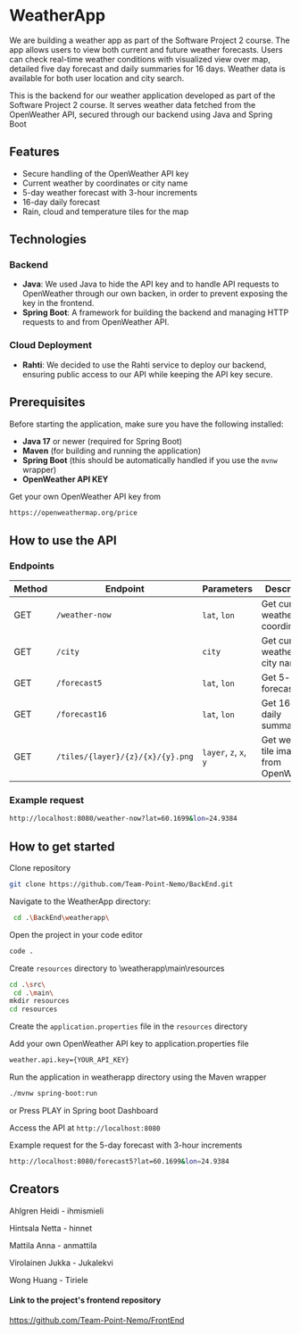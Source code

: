 # WeatherApp 

We are building a weather app as part of the Software Project 2 course. The app allows users to view both current and future weather forecasts. Users can check real-time weather conditions with visualized view over map, detailed five day forecast and daily summaries for 16 days. Weather data is available for both user location and city search.

This is the backend for our weather application developed as part of the Software Project 2 course. It serves weather data fetched from the OpenWeather API, secured through our backend using Java and Spring Boot

## Features

- Secure handling of the OpenWeather API key
- Current weather by coordinates or city name
- 5-day weather forecast with 3-hour increments
- 16-day daily forecast
- Rain, cloud and temperature tiles for the map

## Technologies
### Backend
- **Java**: We used Java to hide the API key and to handle API requests to OpenWeather through our own backen, in order to prevent exposing the key in the frontend.
- **Spring Boot**: A framework for building the backend and managing HTTP requests to and from OpenWeather API.

### Cloud Deployment
- **Rahti**: We decided to use the Rahti service to deploy our backend, ensuring public access to our API while keeping the API key secure.

## Prerequisites

Before starting the application, make sure you have the following installed:

- **Java 17** or newer (required for Spring Boot)
- **Maven** (for building and running the application)
- **Spring Boot** (this should be automatically handled if you use the `mvnw` wrapper)
- **OpenWeather API KEY**
  
Get your own OpenWeather API key from
```bash
https://openweathermap.org/price
```

## How to use the API

### Endpoints
| **Method** | **Endpoint**     | **Parameters**    | **Description**                      |
|------------|------------------|-------------------|--------------------------------------|
| GET        | `/weather-now`   | `lat`, `lon`      | Get current weather by coordinates   |
| GET        | `/city`          | `city`            | Get current weather by city name     |
| GET        | `/forecast5`     | `lat`, `lon`      | Get 5-day forecast                    |
| GET        | `/forecast16`    | `lat`, `lon`      | Get 16-day daily summary             |
| GET        | `/tiles/{layer}/{z}/{x}/{y}.png`     | `layer`, `z`, `x`, `y`            | Get weather tile image from OpenWeather       |

### Example request

```bash
http://localhost:8080/weather-now?lat=60.1699&lon=24.9384
```

## How to get started

Clone repository
```bash
git clone https://github.com/Team-Point-Nemo/BackEnd.git
```

Navigate to the WeatherApp directory:
```bash
 cd .\BackEnd\weatherapp\
```

Open the project in your code editor
```bash
code .
```

Create `resources` directory to \weatherapp\main\resources
```bash
cd .\src\ 
 cd .\main\
mkdir resources
cd resources
```

Create the `application.properties` file in the `resources` directory

Add your own OpenWeather API key to application.properties file
```bash
weather.api.key={YOUR_API_KEY}
```

Run the application in weatherapp directory using the Maven wrapper
```bash
./mvnw spring-boot:run
```

or Press PLAY in Spring boot Dashboard

Access the API at `http://localhost:8080`

Example request for the 5-day forecast with 3-hour increments
```bash
http://localhost:8080/forecast5?lat=60.1699&lon=24.9384
```

## Creators

Ahlgren Heidi - ihmismieli

Hintsala Netta - hinnet

Mattila Anna - anmattila

Virolainen Jukka - Jukalekvi

Wong Huang - Tiriele

#### Link to the project's frontend repository

https://github.com/Team-Point-Nemo/FrontEnd
